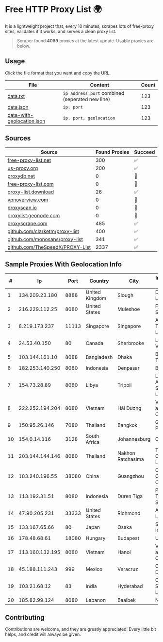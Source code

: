 
# Free HTTP Proxy List 🌍

It is a lightweight project that, every 10 minutes, scrapes lots of free-proxy sites, validates if it works, and serves a clean proxy list.


> Scraper found **4089** proxies at the latest update. Usable proxies are below.

## Usage

Click the file format that you want and copy the URL.


|File|Content|Count|
|----|-------|-----|
|[data.txt](https://raw.githubusercontent.com/themiralay/Proxy-List-World/master/data.txt)|`ip_address:port` combined (seperated new line)|123|
|[data.json](https://raw.githubusercontent.com/themiralay/Proxy-List-World/master/data.json)|`ip, port`|123|
|[data-with-geolocation.json](https://raw.githubusercontent.com/themiralay/Proxy-List-World/master/data-with-geolocation.json)|`ip, port, geolocation`|123|

## Sources

|Source|Found Proxies|Succeed|
|------|-------------|-------|
|[free-proxy-list.net](https://free-proxy-list.net)|300|✅|
|[us-proxy.org](https://www.us-proxy.org)|200|✅|
|[proxydb.net](http://proxydb.net)|0|🚫|
|[free-proxy-list.com](https://free-proxy-list.com/?page=&port=&type%5B%5D=http&type%5B%5D=https&up_time=0&search=Search)|0|🚫|
|[proxy-list.download](https://www.proxy-list.download/HTTP)|26|✅|
|[vpnoverview.com](https://vpnoverview.com/privacy/anonymous-browsing/free-proxy-servers)|0|🚫|
|[proxyscan.io](https://www.proxyscan.io)|0|🚫|
|[proxylist.geonode.com](https://proxylist.geonode.com/api/proxy-list?limit=300&page=1&sort_by=lastChecked&sort_type=desc&protocols=http,https)|0|🚫|
|[proxyscrape.com](https://api.proxyscrape.com/v2/?request=displayproxies&protocol=http&timeout=10000&country=all&ssl=all&anonymity=all)|485|✅|
|[github.com/clarketm/proxy-list](https://raw.githubusercontent.com/clarketm/proxy-list/master/proxy-list-raw.txt)|400|✅|
|[github.com/monosans/proxy-list](https://raw.githubusercontent.com/monosans/proxy-list/main/proxies/http.txt)|341|✅|
|[github.com/TheSpeedX/PROXY-List](https://raw.githubusercontent.com/TheSpeedX/PROXY-List/master/http.txt)|2337|✅|


## Sample Proxies With Geolocation Info

|#|Ip|Port|Country|City|Internet Service Provider|
|-|--|----|-------|----|-------------------------|
|1|134.209.23.180|8888|United Kingdom|Slough|DigitalOcean, LLC|
|2|216.229.112.25|8080|United States|Muleshoe|Five Area Systems, LLC|
|3|8.219.173.237|11113|Singapore|Singapore|Alibaba (US) Technology Co., Ltd.|
|4|24.53.40.150|80|Canada|Sherbrooke|Le Groupe Videotron Ltee|
|5|103.144.161.10|8088|Bangladesh|Dhaka|Bismillah Telecom|
|6|182.253.140.250|8080|Indonesia|Denpasar|Biznet Networks|
|7|154.73.28.89|8080|Libya|Tripoli|LTT Autonomous System, Tripoli Libya|
|8|222.252.194.204|8080|Vietnam|Hải Dương|VietNam Post and Telecom Corporation|
|9|150.95.26.146|7080|Thailand|Bangkok|GMO-Z.COM PTE. LTD.|
|10|154.0.14.116|3128|South Africa|Johannesburg|Cisp IP3|
|11|203.144.144.146|8080|Thailand|Nakhon Ratchasima|True Internet Corporation CO. Ltd.|
|12|183.240.196.55|38080|China|Guangzhou|China Mobile Communications Corporation|
|13|113.192.31.51|8080|Indonesia|Duren Tiga|PT Indo Telemedia Solusi|
|14|47.90.205.231|33333|United States|Richmond|Alibaba.com LLC|
|15|133.167.65.66|80|Japan|Osaka|SAKURA Internet Inc.|
|16|178.48.68.61|18080|Hungary|Budapest|UPC|
|17|113.160.132.195|8080|Vietnam|Hanoi|VietNam Post and Telecom Corporation|
|18|45.188.111.243|999|Mexico|Veracruz|Conectared SA De CV|
|19|103.21.68.12|83|India|Hyderabad|Country Online Services PVT LTD|
|20|185.82.99.124|8080|Lebanon|Baalbek|NET 360 S.A.R.L|



## Contributing

Contributions are welcome, and they are greatly appreciated! Every
little bit helps, and credit will always be given.

